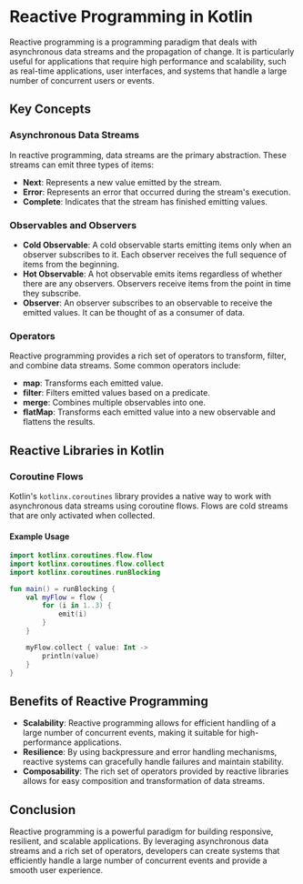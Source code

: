 # Reactive Programming in Kotlin

Reactive programming is a programming paradigm that deals with asynchronous data streams and the propagation of change. It is particularly useful for applications that require high performance and scalability, such as real-time applications, user interfaces, and systems that handle a large number of concurrent users or events.

## Key Concepts

### Asynchronous Data Streams
In reactive programming, data streams are the primary abstraction. These streams can emit three types of items:
- **Next**: Represents a new value emitted by the stream.
- **Error**: Represents an error that occurred during the stream's execution.
- **Complete**: Indicates that the stream has finished emitting values.

### Observables and Observers
- **Cold Observable**: A cold observable starts emitting items only when an observer subscribes to it. Each observer receives the full sequence of items from the beginning.
- **Hot Observable**: A hot observable emits items regardless of whether there are any observers. Observers receive items from the point in time they subscribe.
- **Observer**: An observer subscribes to an observable to receive the emitted values. It can be thought of as a consumer of data.

### Operators
Reactive programming provides a rich set of operators to transform, filter, and combine data streams. Some common operators include:
- **map**: Transforms each emitted value.
- **filter**: Filters emitted values based on a predicate.
- **merge**: Combines multiple observables into one.
- **flatMap**: Transforms each emitted value into a new observable and flattens the results.

## Reactive Libraries in Kotlin

### Coroutine Flows
Kotlin's `kotlinx.coroutines` library provides a native way to work with asynchronous data streams using coroutine flows. Flows are cold streams that are only activated when collected.

#### Example Usage
```kotlin
import kotlinx.coroutines.flow.flow
import kotlinx.coroutines.flow.collect
import kotlinx.coroutines.runBlocking

fun main() = runBlocking {
    val myFlow = flow {
        for (i in 1..3) {
            emit(i)
        }
    }

    myFlow.collect { value: Int ->
        println(value)
    }
}
```

## Benefits of Reactive Programming
- **Scalability**: Reactive programming allows for efficient handling of a large number of concurrent events, making it suitable for high-performance applications.
- **Resilience**: By using backpressure and error handling mechanisms, reactive systems can gracefully handle failures and maintain stability.
- **Composability**: The rich set of operators provided by reactive libraries allows for easy composition and transformation of data streams.

## Conclusion
Reactive programming is a powerful paradigm for building responsive, resilient, and scalable applications. By leveraging asynchronous data streams and a rich set of operators, developers can create systems that efficiently handle a large number of concurrent events and provide a smooth user experience.